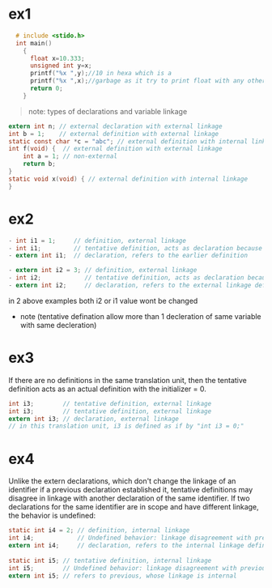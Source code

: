 # ex1
```c
  # include <stido.h>
  int main()
    {
      float x=10.333;
      unsigned int y=x;
      printf("%x ",y);//10 in hexa which is a
      printf("%x ",x);//garbage as it try to print float with any other specifier than %f 
      return 0;
    } 
```

> note: types of declarations and variable linkage
```c
extern int n; // external declaration with external linkage
int b = 1;    // external definition with external linkage
static const char *c = "abc"; // external definition with internal linkage
int f(void) {  // external definition with external linkage
    int a = 1; // non-external
    return b; 
}
static void x(void) { // external definition with internal linkage
}
```

# ex2 
```c
- int i1 = 1;     // definition, external linkage
- int i1;         // tentative definition, acts as declaration because i1 is defined
- extern int i1;  // declaration, refers to the earlier definition
```
```c
- extern int i2 = 3; // definition, external linkage
- int i2;            // tentative definition, acts as declaration because i2 is defined
- extern int i2;     // declaration, refers to the external linkage definition
```
in 2 above examples both i2 or i1  value wont be changed 

- note (tentative defination allow more than 1 decleration of same variable with same decleration)

# ex3

If there are no definitions in the same translation unit, then the tentative definition acts as an actual definition with the initializer = 0.

```c
int i3;        // tentative definition, external linkage
int i3;        // tentative definition, external linkage
extern int i3; // declaration, external linkage
// in this translation unit, i3 is defined as if by "int i3 = 0;"
```

# ex4

Unlike the extern declarations, which don't change the linkage of an identifier if a previous declaration established it, tentative definitions may disagree in linkage with another declaration of the same identifier. If two declarations for the same identifier are in scope and have different linkage, the behavior is undefined:

```c
static int i4 = 2; // definition, internal linkage
int i4;            // Undefined behavior: linkage disagreement with previous line
extern int i4;     // declaration, refers to the internal linkage definition
 
static int i5; // tentative definition, internal linkage
int i5;        // Undefined behavior: linkage disagreement with previous line
extern int i5; // refers to previous, whose linkage is internal
```

